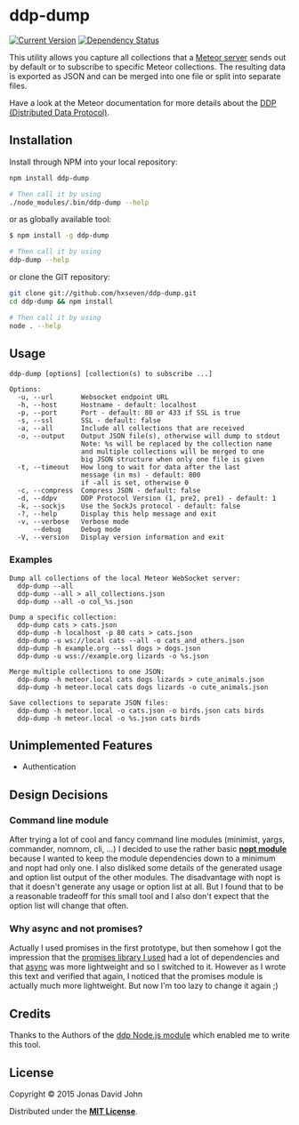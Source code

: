 # ddp-dump
[![Current Version](https://img.shields.io/npm/v/ddp-dump.svg)](https://www.npmjs.org/package/ddp-dump)
[![Dependency Status](https://david-dm.org/hxseven/ddp-dump.svg)](https://david-dm.org/hxseven/ddp-dump)

This utility allows you capture all collections that a [Meteor server][1]
sends out by default or to subscribe to specific Meteor collections.
The resulting data is exported as JSON and can be merged into one file or
split into separate files.

Have a look at the Meteor documentation for more details about the
[DDP (Distributed Data Protocol)][2].

## Installation

Install through NPM into your local repository:

```bash
npm install ddp-dump

# Then call it by using
./node_modules/.bin/ddp-dump --help
```
or as globally available tool:

```bash
$ npm install -g ddp-dump

# Then call it by using
ddp-dump --help
```
or clone the GIT repository:
```bash
git clone git://github.com/hxseven/ddp-dump.git
cd ddp-dump && npm install

# Then call it by using
node . --help
```

## Usage

```
ddp-dump [options] [collection(s) to subscribe ...]

Options:
  -u, --url       Websocket endpoint URL
  -h, --host      Hostname - default: localhost
  -p, --port      Port - default: 80 or 433 if SSL is true
  -s, --ssl       SSL - default: false
  -a, --all       Include all collections that are received
  -o, --output    Output JSON file(s), otherwise will dump to stdout
                  Note: %s will be replaced by the collection name
                  and multiple collections will be merged to one
                  big JSON structure when only one file is given
  -t, --timeout   How long to wait for data after the last
                  message (in ms) - default: 800
                  if -all is set, otherwise 0
  -c, --compress  Compress JSON - default: false
  -d, --ddpv      DDP Protocol Version (1, pre2, pre1) - default: 1
  -k, --sockjs    Use the SockJs protocol - default: false
  -?, --help      Display this help message and exit
  -v, --verbose   Verbose mode
      --debug     Debug mode
  -V, --version   Display version information and exit
```

### Examples

```
Dump all collections of the local Meteor WebSocket server:
  ddp-dump --all
  ddp-dump --all > all_collections.json
  ddp-dump --all -o col_%s.json

Dump a specific collection:
  ddp-dump cats > cats.json
  ddp-dump -h localhost -p 80 cats > cats.json
  ddp-dump -u ws://local cats --all -o cats_and_others.json
  ddp-dump -h example.org --ssl dogs > dogs.json
  ddp-dump -u wss://example.org lizards -o %s.json

Merge multiple collections to one JSON:
  ddp-dump -h meteor.local cats dogs lizards > cute_animals.json
  ddp-dump -h meteor.local cats dogs lizards -o cute_animals.json

Save collections to separate JSON files:
  ddp-dump -h meteor.local -o cats.json -o birds.json cats birds
  ddp-dump -h meteor.local -o %s.json cats birds
```

## Unimplemented Features

* Authentication

## Design Decisions

### Command line module

After trying a lot of cool and fancy command line
modules (minimist, yargs, commander, nomnom, cli, ...) I decided to use the
rather basic **[nopt module][3]** because I wanted to keep the module dependencies
down to a minimum and nopt had only one. I also disliked some details of the
generated usage and option list output of the other modules.
The disadvantage with nopt is that it doesn't generate any usage or option list
at all. But I found that to be a reasonable tradeoff for this small tool
and I also don't expect that the option list will change that often.

### Why async and not promises?

Actually I used promises in the first prototype, but then somehow I got the
impression that the [promises library I used][4] had a lot of dependencies and
that [async][5] was more lightweight and so I switched to it. However as I
wrote this text and verified that again, I noticed that the promises module
is actually much more lightweight. But now I'm too lazy to change it again ;)

## Credits

Thanks to the Authors of the [ddp Node.js module][6] which enabled me to
write this tool.

## License

Copyright © 2015 Jonas David John

Distributed under the **[MIT License][7]**.

[1]: https://www.meteor.com/
[2]: https://www.meteor.com/ddp
[3]: https://www.npmjs.com/package/nopt
[4]: https://www.npmjs.com/package/promise
[5]: https://www.npmjs.com/package/async
[6]: https://www.npmjs.com/package/ddp
[7]: http://opensource.org/licenses/MIT
